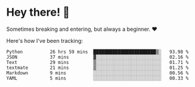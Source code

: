 # Hey there! 👋
Sometimes breaking and entering, but always a beginner. ❤️

Here's how I've been tracking:
<!--START_SECTION:waka-->

```text
Python          26 hrs 59 mins  ███████████████████████▒░   93.98 %
JSON            37 mins         ▓░░░░░░░░░░░░░░░░░░░░░░░░   02.16 %
Text            29 mins         ▒░░░░░░░░░░░░░░░░░░░░░░░░   01.71 %
textmate        21 mins         ▒░░░░░░░░░░░░░░░░░░░░░░░░   01.25 %
Markdown        9 mins          ░░░░░░░░░░░░░░░░░░░░░░░░░   00.56 %
YAML            5 mins          ░░░░░░░░░░░░░░░░░░░░░░░░░   00.33 %
```

<!--END_SECTION:waka-->
